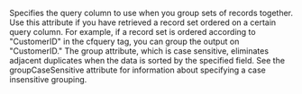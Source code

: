 Specifies the query column to use when you group sets of records together. Use this attribute
if you have retrieved a record set ordered on a certain query column. For example, if a record set is
ordered according to "CustomerID" in the cfquery tag, you can group the output on "CustomerID." The
group attribute, which is case sensitive, eliminates adjacent duplicates when the data is sorted by
the specified field. See the groupCaseSensitive attribute for information about specifying a case
insensitive grouping.
